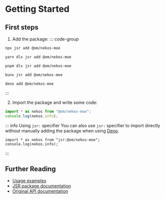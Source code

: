 # Getting Started

## First steps
1. Add the package:
::: code-group
```sh [npm]
npx jsr add @om/nekos-moe
```
```sh [yarn]
yarn dlx jsr add @om/nekos-moe
```
```sh [pnpm]
pnpm dlx jsr add @om/nekos-moe
```
```sh [bun]
bunx jsr add @om/nekos-moe
```
```sh [deno]
deno add @om/nekos-moe
```
:::

2. Import the package and write some code:
```js
import * as nekos from "@om/nekos-moe";
console.log(nekos.info);
```
::: info Using `jsr:` specifier
You can also use `jsr:` specifier to import directly without manually adding the package when using [Deno](https://deno.com).
```js{1}
import * as nekos from "jsr:@om/nekos-moe";
console.log(nekos.info);
```
:::

## Further Reading
- [Usage examples](/guide/examples/basic)
- [JSR package documentation](https://jsr.io/@om/nekos-moe/doc)
- [Original API documentation](https://docs.nekos.moe)
